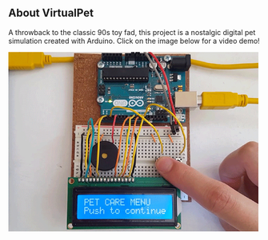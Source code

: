 <h2>About VirtualPet</h2>

A throwback to the classic 90s toy fad, this project is a nostalgic digital pet simulation created with Arduino. Click on the image below for a video demo!

<a href="https://www.youtube.com/watch?v=qK8Yll1d8_c" target="_blank">
  <img src="https://github.com/anthraxcat/VirtualPet/blob/master/Images/demo.gif?raw=true" height="360">
</a>
